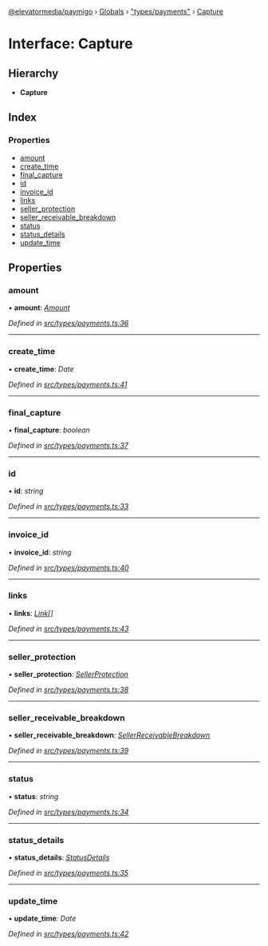 [@elevatormedia/paymigo](../README.md) › [Globals](../globals.md) › ["types/payments"](../modules/_types_payments_.md) › [Capture](_types_payments_.capture.md)

# Interface: Capture

## Hierarchy

-   **Capture**

## Index

### Properties

-   [amount](_types_payments_.capture.md#amount)
-   [create_time](_types_payments_.capture.md#create_time)
-   [final_capture](_types_payments_.capture.md#final_capture)
-   [id](_types_payments_.capture.md#id)
-   [invoice_id](_types_payments_.capture.md#invoice_id)
-   [links](_types_payments_.capture.md#links)
-   [seller_protection](_types_payments_.capture.md#seller_protection)
-   [seller_receivable_breakdown](_types_payments_.capture.md#seller_receivable_breakdown)
-   [status](_types_payments_.capture.md#status)
-   [status_details](_types_payments_.capture.md#status_details)
-   [update_time](_types_payments_.capture.md#update_time)

## Properties

### amount

• **amount**: _[Amount](_types_common_.amount.md)_

_Defined in [src/types/payments.ts:36](https://github.com/ELEVATORmedia/paymigo/blob/6591146/src/types/payments.ts#L36)_

---

### create_time

• **create_time**: _Date_

_Defined in [src/types/payments.ts:41](https://github.com/ELEVATORmedia/paymigo/blob/6591146/src/types/payments.ts#L41)_

---

### final_capture

• **final_capture**: _boolean_

_Defined in [src/types/payments.ts:37](https://github.com/ELEVATORmedia/paymigo/blob/6591146/src/types/payments.ts#L37)_

---

### id

• **id**: _string_

_Defined in [src/types/payments.ts:33](https://github.com/ELEVATORmedia/paymigo/blob/6591146/src/types/payments.ts#L33)_

---

### invoice_id

• **invoice_id**: _string_

_Defined in [src/types/payments.ts:40](https://github.com/ELEVATORmedia/paymigo/blob/6591146/src/types/payments.ts#L40)_

---

### links

• **links**: _[Link](_types_common_.link.md)[]_

_Defined in [src/types/payments.ts:43](https://github.com/ELEVATORmedia/paymigo/blob/6591146/src/types/payments.ts#L43)_

---

### seller_protection

• **seller_protection**: _[SellerProtection](_types_payments_.sellerprotection.md)_

_Defined in [src/types/payments.ts:38](https://github.com/ELEVATORmedia/paymigo/blob/6591146/src/types/payments.ts#L38)_

---

### seller_receivable_breakdown

• **seller_receivable_breakdown**: _[SellerReceivableBreakdown](_types_payments_.sellerreceivablebreakdown.md)_

_Defined in [src/types/payments.ts:39](https://github.com/ELEVATORmedia/paymigo/blob/6591146/src/types/payments.ts#L39)_

---

### status

• **status**: _string_

_Defined in [src/types/payments.ts:34](https://github.com/ELEVATORmedia/paymigo/blob/6591146/src/types/payments.ts#L34)_

---

### status_details

• **status_details**: _[StatusDetails](_types_payments_.statusdetails.md)_

_Defined in [src/types/payments.ts:35](https://github.com/ELEVATORmedia/paymigo/blob/6591146/src/types/payments.ts#L35)_

---

### update_time

• **update_time**: _Date_

_Defined in [src/types/payments.ts:42](https://github.com/ELEVATORmedia/paymigo/blob/6591146/src/types/payments.ts#L42)_
